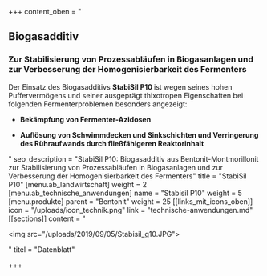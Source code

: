 +++
content_oben = "<h2>Biogasadditiv</h2><h3>Zur Stabilisierung von Prozessabläufen in Biogasanlagen und zur Verbesserung der Homogenisierbarkeit des Fermenters</h3><p>Der Einsatz des Biogasadditivs <strong>StabiSil P10 </strong>ist wegen seines hohen Puffervermögens und seiner ausgeprägt thixotropen Eigenschaften bei folgenden Fermenterproblemen besonders angezeigt:</p><ul><li><p><strong>Bekämpfung von Fermenter-Azidosen</strong></p></li><li><p><strong>Auflösung von Schwimmdecken und Sinkschichten und Verringerung des Rühraufwands durch fließfähigeren Reaktorinhalt</strong></p></li></ul>"
seo_description = "StabiSil P10: Biogasadditiv aus  Bentonit-Montmorillonit  zur Stabilisierung von Prozessabläufen in Biogasanlagen und zur Verbesserung der Homogenisierbarkeit des Fermenters"
title = "StabiSil P10"
[menu.ab_landwirtschaft]
weight = 2
[menu.ab_technische_anwendungen]
name = "Stabisil P10"
weight = 5
[menu.produkte]
parent = "Bentonit"
weight = 25
[[links_mit_icons_oben]]
icon = "/uploads/icon_technik.png"
link = "technische-anwendungen.md"
[[sections]]
content = "<p><img src=\"/uploads/2019/09/05/Stabisil_g10.JPG\"></p>"
titel = "Datenblatt"

+++
